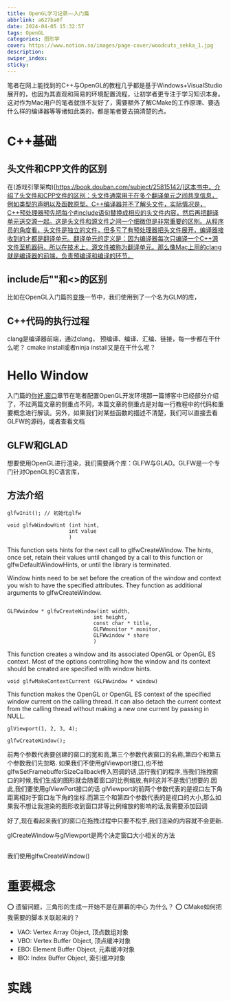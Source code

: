 ```yaml
---
title: OpenGL学习记录——入门篇
abbrlink: a627ba0f
date: 2024-04-05 15:32:57
tags: OpenGL
categories: 图形学
cover: https://www.notion.so/images/page-cover/woodcuts_sekka_1.jpg
description:
swiper_index:
sticky:
---
```


笔者在网上能找到的C++与OpenGL的教程几乎都是基于Windows+VisualStudio展开的，也因为其直观和简易的环境配置流程，让初学者更专注于学习知识本身。这对作为Mac用户的笔者就很不友好了，需要额外了解CMake的工作原理、要选什么样的编译器等等诸如此类的，都是笔者要去搞清楚的点。

# C++基础

## 头文件和CPP文件的区别

在(游戏引擎架构)[https://book.douban.com/subject/25815142/]这本书中，介绍了头文件和CPP文件的区别：头文件通常用于在多个翻译单元之间共享信息，例如类型的声明以及函数原型。C++编译器并不了解头文件，实际情况是，C++预处理器预先把每个#include语句替换成相应的头文件内容，然后再把翻译单元送交源一起。这是头文件和源文件之间一个细微但是非常重要的区别。从程序员的角度看，头文件是独立的文件，但多亏了有预处理器把头文件展开，编译器接收到的才都是翻译单元。翻译单元的定义是：因为编译器每次只编译一个C++源文件至机器码，所以在技术上，源文件被称为翻译单元。那么像Mac上用的clang就是编译器的前端，负责预编译和编译的环节，

## include后""和<>的区别

比如在OpenGL入门篇的[变换](https://learnopengl-cn.github.io/01%20Getting%20started/07%20Transformations/#_20)一节中，我们使用到了一个名为GLM的库，

## C++代码的执行过程

clang是编译器前端，通过clang，
预编译、编译、汇编、链接，每一步都在干什么呢？
cmake install或者ninja install又是在干什么呢？

# Hello Window

入门篇的[你好,窗口](https://learnopengl-cn.github.io/01%20Getting%20started/03%20Hello%20Window/)章节在笔者配置OpenGL开发环境那一篇博客中已经部分介绍了，不过两篇文章的侧重点不同，本篇文章的侧重点是对每一行教程中的代码和重要概念进行解读。另外，如果我们对某些函数的描述不清楚，我们可以直接去看GLFW的源码，或者查看文档

## GLFW和GLAD

想要使用OpenGL进行渲染，我们需要两个库：GLFW与GLAD。GLFW是一个专门针对OpenGL的C语言库，


## 方法介绍

```
glfwInit(); // 初始化glfw
```

```
void glfwWindowHint	(int hint,
                    int value 
                    )		

```
This function sets hints for the next call to glfwCreateWindow. The hints, once set, retain their values until changed by a call to this function or glfwDefaultWindowHints, or until the library is terminated.

Window hints need to be set before the creation of the window and context you wish to have the specified attributes. They function as additional arguments to glfwCreateWindow.

```

GLFWwindow * glfwCreateWindow(int width,
                            int height,
                            const char * title,
                            GLFWmonitor * monitor,
                            GLFWwindow * share 
                            )	
```
This function creates a window and its associated OpenGL or OpenGL ES context. Most of the options controlling how the window and its context should be created are specified with window hints.

```
void glfwMakeContextCurrent	(GLFWwindow * window)
```

This function makes the OpenGL or OpenGL ES context of the specified window current on the calling thread. It can also detach the current context from the calling thread without making a new one current by passing in NULL.

```
glViewport(1, 2, 3, 4);
```

```
glfwCreateWindow();
```
前两个参数代表要创建的窗口的宽和高,第三个参数代表窗口的名称,第四个和第五个参数我们先忽略.
如果我们不使用glViewport接口,也不给glfwSetFramebufferSizeCallback传入回调的话,运行我们的程序,当我们拖拽窗口的时候,我们生成的图形就会随着窗口的比例缩放,有时这并不是我们想要的.因此,我们要使用glViewPort接口的话
glViewport的前两个参数代表的是视口左下角距离相对于窗口左下角的坐标.而第三个和第四个参数代表的是视口的大小,那么如果我不想让我渲染的图形收到窗口非等比例缩放的影响的话,我需要添加回调

好了,现在看起来我们的窗口在拖拽过程中只要不松手,我们渲染的内容就不会更新.

glCreateWindow与glViewport是两个决定窗口大小相关的方法
```

```

我们使用glfwCreateWindow()

# 重要概念

⭕️ 遗留问题，三角形的生成一开始不是在屏幕的中心 为什么？
⭕️ CMake如何把我需要的脚本关联起来的？
- VAO: Vertex Array Object, 顶点数组对象
- VBO: Vertex Buffer Object, 顶点缓冲对象
- EBO: Element Buffer Object, 元素缓冲对象
- IBO: Index Buffer Object, 索引缓冲对象

# 实践